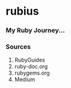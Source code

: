 # rubius
### My Ruby Journey...

### Sources

1. RubyGuides
2. ruby-doc.org
3. rubygems.org
4. Medium

